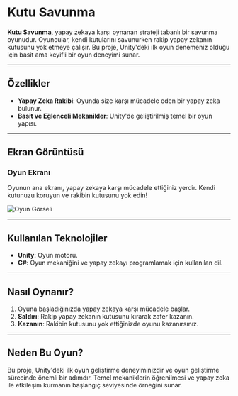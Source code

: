 # Kutu Savunma

**Kutu Savunma**, yapay zekaya karşı oynanan strateji tabanlı bir savunma oyunudur. Oyuncular, kendi kutularını savunurken rakip yapay zekanın kutusunu yok etmeye çalışır. Bu proje, Unity'deki ilk oyun denemeniz olduğu için basit ama keyifli bir oyun deneyimi sunar.

---

## Özellikler
- **Yapay Zeka Rakibi**: Oyunda size karşı mücadele eden bir yapay zeka bulunur.
- **Basit ve Eğlenceli Mekanikler**: Unity'de geliştirilmiş temel bir oyun yapısı.

---

## Ekran Görüntüsü

### Oyun Ekranı
Oyunun ana ekranı, yapay zekaya karşı mücadele ettiğiniz yerdir. Kendi kutunuzu koruyun ve rakibin kutusunu yok edin!

![Oyun Görseli](https://drive.google.com/uc?export=view&id=1ElCwraUVzHeiUf7ffior0FZekw83lZps)

---

## Kullanılan Teknolojiler

- **Unity**: Oyun motoru.
- **C#**: Oyun mekaniğini ve yapay zekayı programlamak için kullanılan dil.

---

## Nasıl Oynanır?

1. Oyuna başladığınızda yapay zekaya karşı mücadele başlar.
2. **Saldırı**: Rakip yapay zekanın kutusunu kırarak zafer kazanın.
3. **Kazanın**: Rakibin kutusunu yok ettiğinizde oyunu kazanırsınız.

---

## Neden Bu Oyun?

Bu proje, Unity'deki ilk oyun geliştirme deneyiminizdir ve oyun geliştirme sürecinde önemli bir adımdır. Temel mekaniklerin öğrenilmesi ve yapay zeka ile etkileşim kurmanın başlangıç seviyesinde örneğini sunar.
